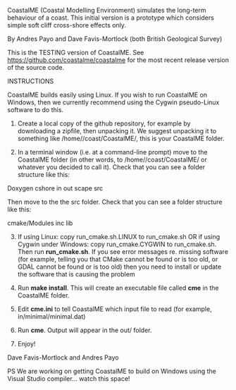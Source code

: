 CoastalME (Coastal Modelling Environment) simulates the long-term behaviour of a coast. This initial version is a prototype which considers simple soft cliff cross-shore effects only.

By Andres Payo and Dave Favis-Mortlock (both British Geological Survey)

This is the TESTING version of CoastalME. See <a href="https://github.com/coastalme/coastalme" target="_blank">https://github.com/coastalme/coastalme</a> for the most recent release version of the source code.

INSTRUCTIONS

CoastalME builds easily using Linux. If you wish to run CoastalME on Windows, then we currently recommend using the Cygwin pseudo-Linux software to do this.

1. Create a local copy of the github repository, for example by downloading a zipfile, then unpacking it. We suggest unpacking it to something like /home/<YOUR NAME>/coast/CoastalME/, this is your CoastalME folder.

2. In a terminal window (i.e. at a command-line prompt) move to the CoastalME folder (in other words, to /home/<YOUR NAME>/coast/CoastalME/ or whatever you decided to call it). Check that you can see a folder structure like this:

Doxygen
cshore
in
out
scape
src

Then move to the the src folder. Check that you can see a folder structure like this:

cmake/Modules
inc
lib

3. If using Linux: copy run_cmake.sh.LINUX to run_cmake.sh OR if using Cygwin under Windows: copy run_cmake.CYGWIN to run_cmake.sh. Then run <b>run_cmake.sh</b>. If you see error messages re. missing software (for example, telling you that CMake cannot be found or is too old, or GDAL cannot be found or is too old) then you need to install or update the software that is causing the problem

4. Run <b>make install</b>. This will create an executable file called <b>cme</b> in the CoastalME folder.

5. Edit <b>cme.ini</b> to tell CoastalME which input file to read (for example, in/minimal/minimal.dat)

6. Run <b>cme</b>. Output will appear in the out/ folder.

8. Enjoy!

Dave Favis-Mortlock and Andres Payo

PS We are working on getting CoastalME to build on Windows using the Visual Studio compiler... watch this space!




